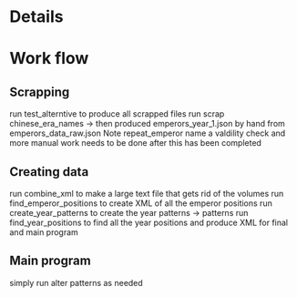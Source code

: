 # Details


# Work flow 
## Scrapping
run test_alterntive to produce all scrapped files 
run scrap chinese_era_names -> then produced emperors_year_1.json by hand from emperors_data_raw.json
Note repeat_emperor name a valdility check and more manual work needs to be done after this has been completed
## Creating data
run combine_xml to make a large text file that gets rid of the volumes 
run find_emperor_positions to create XML of all the emperor positions 
run create_year_patterns to create the year patterns -> patterns
run find_year_positions to find all the year positions and produce XML for final and main program
## Main program 
simply run alter patterns as needed
